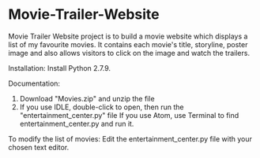 # Movie-Trailer-Website

Movie Trailer Website project is to build a movie website which displays a list of my favourite movies. It contains each movie's title, storyline, poster image and also allows visitors to click on the image and watch the trailers.

Installation:
Install Python 2.7.9. 

Documentation:
1. Download "Movies.zip" and unzip the file
2. If you use IDLE, double-click to open, then run the "entertainment_center.py" file
   If you use Atom, use Terminal to find entertainment_center.py and run it.

To modify the list of movies:
Edit the entertainment_center.py file with your chosen text editor.




